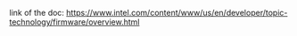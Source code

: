 link of the doc: https://www.intel.com/content/www/us/en/developer/topic-technology/firmware/overview.html